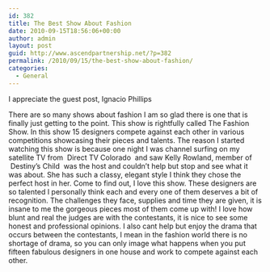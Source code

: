 ```yaml
---
id: 382
title: The Best Show About Fashion
date: 2010-09-15T18:56:06+00:00
author: admin
layout: post
guid: http://www.ascendpartnership.net/?p=382
permalink: /2010/09/15/the-best-show-about-fashion/
categories:
  - General
---
```

I appreciate the guest post, Ignacio Phillips

There are so many shows about fashion I am so glad there is one that is finally just getting to the point. This show is rightfully called The Fashion Show. In this show 15 designers compete against each other in various competitions showcasing their pieces and talents. The reason I started watching this show is because one night I was channel surfing on my satellite TV from &nbsp;Direct TV Colorado&nbsp; and saw Kelly Rowland, member of &nbsp;Destiny&#8217;s Child&nbsp; was the host and couldn&#8217;t help but stop and see what it was about. She has such a classy, elegant style I think they chose the perfect host in her. Come to find out, I love this show. These designers are so talented I personally think each and every one of them deserves a bit of recognition. The challenges they face, supplies and time they are given, it is insane to me the gorgeous pieces most of them come up with! I love how blunt and real the judges are with the contestants, it is nice to see some honest and professional opinions. I also cant help but enjoy the drama that occurs between the contestants, I mean in the fashion world there is no shortage of drama, so you can only image what happens when you put fifteen fabulous designers in one house and work to compete against each other.